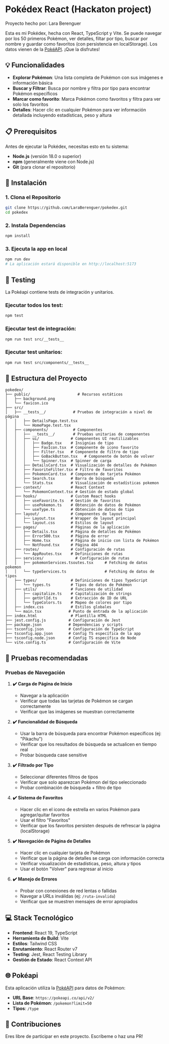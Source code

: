 # Pokédex React (Hackaton project)

Proyecto hecho por: Lara Berenguer

Esta es mi Pokédex, hecha con React, TypeScript y Vite. Se puede navegar por los 50 primeros Pokémon, ver detalles, filtar por tipo, buscar por nombre y guardar como favoritos (con persistencia en localStorage). Los datos vienen de la [PokéAPI](https://pokeapi.co/). ¡Que la disfrutes!

## 💡 Funcionalidades

- **Explorar Pokémon**: Una lista completa de Pokémon con sus imágenes e información básica
- **Buscar y Filtrar**: Busca por nombre y filtra por tipo para encontrar Pokémon específicos
- **Marcar como favorito**: Marca Pokémon como favoritos y filtra para ver solo los favoritos
- **Detalles**: Hacer clic en cualquier Pokémon para ver información detallada incluyendo estadísticas, peso y altura

## 📋 Prerequisitos

Antes de ejecutar la Pokédex, necesitas esto en tu sistema:

- **Node.js** (versión 18.0 o superior)
- **npm** (generalmente viene con Node.js)
- **Git** (para clonar el repositorio)

## 🚀 Instalación

### 1. Clona el Repositorio
```bash
git clone https://github.com/LaraBerenguer/pokedex.git
cd pokedex
```

### 2. Instala Dependencias
```bash
npm install
```

### 3. Ejecuta la app en local
```bash
npm run dev
# La aplicación estará disponible en http://localhost:5173
```

## 🧪 Testing
La Pokéapi contiene tests de integración y unitarios.

### Ejecutar todos los test:
```bash
npm test
```
### Ejecutar test de integración:
```bash
npm run test src/__tests__
```
### Ejecutar test unitarios:
```bash
npm run test src/components/__tests__
```

## 🌳 Estructura del Proyecto

```
pokedex/
├── public/                     # Recursos estáticos
│   ├── background.png         
│   └── favicon.ico           
├── src/
│   ├── __tests__/            # Pruebas de integración a nivel de página
│   │   ├── DetailsPage.test.tsx
│   │   └── HomePage.test.tsx
│   ├── components/           # Componentes
│   │   ├── __tests__/        # Pruebas unitarias de componentes
│   │   ├── ui/              # Componentes UI reutilizables
│   │   │   ├── Badge.tsx    # Insignias de tipo
│   │   │   ├── FavIcon.tsx  # Componente de icono favorito
│   │   │   ├── Filter.tsx   # Componente de filtro de tipo
│   │   │   ├── GoBackButton.tsx   # Componente de botón de volver
│   │   │   └── Spinner.tsx  # Spinner de carga
│   │   ├── DetailsCard.tsx  # Visualización de detalles de Pokémon
│   │   ├── FavoriteFilter.tsx # Filtro de favoritos
│   │   ├── PokemonCard.tsx  # Componente de tarjeta Pokémon
│   │   ├── Search.tsx       # Barra de búsqueda
│   │   └── Stats.tsx        # Visualización de estadísticas pokemon
│   ├── context/             # React Context
│   │   └── PokemonContext.tsx # Gestión de estado global
│   ├── hooks/               # Custom React hooks
│   │   ├── useFavorite.ts   # Gestión de favoritos
│   │   ├── usePokemon.ts    # Obtención de datos de Pokémon
│   │   └── useType.ts       # Obtención de datos de tipo
│   ├── layout/              # Componentes de layout
│   │   ├── Layout.tsx       # Wrapper de layout principal
│   │   └── layout.css       # Estilos de layout
│   ├── pages/               # Páginas de la aplicación
│   │   ├── Details.tsx      # Página de detalles de Pokémon
│   │   ├── Error500.tsx     # Página de error
│   │   ├── Home.tsx         # Página de inicio con lista de Pokémon
│   │   └── NotFound.tsx     # Página 404
│   ├── routes/              # Configuración de rutas
│   │   └── AppRoutes.tsx    # Definiciones de rutas
│   ├── services/              # Configuración de rutas
│   │   ├── pokemonServices.tsoutes.tsx     # Fetching de datos pokemon
│   │   └── typeServices.ts                 # Fetching de datos de tipos
│   ├── types/               # Definiciones de tipos TypeScript
│   │   └── types.ts         # Tipos de datos de Pokémon
│   ├── utils/               # Funciones de utilidad
│   │   ├── capitalize.ts    # Capitalización de strings
│   │   ├── getUrlId.ts      # Extracción de ID de URL
│   │   └── typeColors.ts    # Mapeo de colores por tipo
│   ├── index.css            # Estilos globales
│   └── main.tsx            # Punto de entrada de la aplicación
├── index.html               # Plantilla HTML
├── jest.config.js          # Configuración de Jest
├── package.json            # Dependencias y scripts
├── tsconfig.json           # Configuración de TypeScript
├── tsconfig.app.json       # Config TS específica de la app
├── tsconfig.node.json      # Config TS específica de Node
└── vite.config.ts          # Configuración de Vite
```

## 🔎 Pruebas recomendadas

### Pruebas de Navegación
1. **✔️ Carga de Página de Inicio**
   - Navegar a la aplicación
   - Verificar que todas las tarjetas de Pokémon se cargan correctamente
   - Verificar que las imágenes se muestran correctamente

2. **✔️ Funcionalidad de Búsqueda**
   - Usar la barra de búsqueda para encontrar Pokémon específicos (ej: "Pikachu")
   - Verificar que los resultados de búsqueda se actualicen en tiempo real
   - Probar búsqueda case sensitive

3. **✔️ Filtrado por Tipo**
   - Seleccionar diferentes filtros de tipos
   - Verificar que solo aparezcan Pokémon del tipo seleccionado
   - Probar combinación de búsqueda + filtro de tipo

4. **✔️ Sistema de Favoritos**
   - Hacer clic en el icono de estrella en varios Pokémon para agregar/quitar favoritos
   - Usar el filtro "Favoritos"
   - Verificar que los favoritos persisten después de refrescar la página (localStorage)

5. **✔️ Navegación de Página de Detalles**
   - Hacer clic en cualquier tarjeta de Pokémon
   - Verificar que la página de detalles se carga con información correcta
   - Verificar visualización de estadísticas, peso, altura y tipos
   - Usar el botón "Volver" para regresar al inicio

7. **✔️ Manejo de Errores**
   - Probar con conexiones de red lentas o fallidas
   - Navegar a URLs inválidas (ej: `/ruta-invalida`)
   - Verificar que se muestren mensajes de error apropiados

## 💻 Stack Tecnológico

- **Frontend**: React 19, TypeScript
- **Herramienta de Build**: Vite
- **Estilos**: Tailwind CSS
- **Enrutamiento**: React Router v7
- **Testing**: Jest, React Testing Library
- **Gestión de Estado**: React Context API

## 🌐 Pokéapi

Esta aplicación utiliza la [PokéAPI](https://pokeapi.co/) para datos de Pokémon:
- **URL Base**: `https://pokeapi.co/api/v2/`
- **Lista de Pokémon**: `/pokemon?limit=50`
- **Tipos**: `/type`

## 🤝 Contribuciones
Eres libre de participar en este proyecto. Escríbeme o haz una PR!